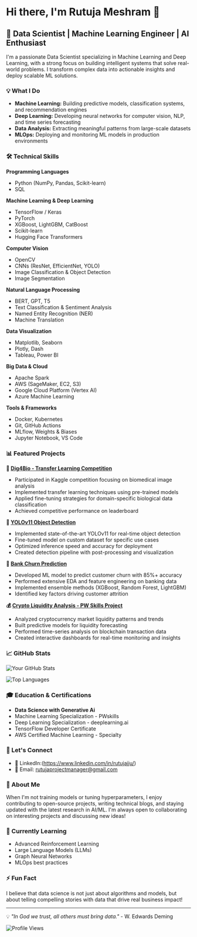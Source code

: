# Hi there, I'm Rutuja Meshram 👋

## 🚀 Data Scientist | Machine Learning Engineer | AI Enthusiast

I'm a passionate Data Scientist specializing in Machine Learning and Deep Learning, with a strong focus on building intelligent systems that solve real-world problems. I transform complex data into actionable insights and deploy scalable ML solutions.

### 💡 What I Do

- **Machine Learning:** Building predictive models, classification systems, and recommendation engines
- **Deep Learning:** Developing neural networks for computer vision, NLP, and time series forecasting
- **Data Analysis:** Extracting meaningful patterns from large-scale datasets
- **MLOps:** Deploying and monitoring ML models in production environments

### 🛠️ Technical Skills

**Programming Languages**
- Python (NumPy, Pandas, Scikit-learn)
- SQL

**Machine Learning & Deep Learning**
- TensorFlow / Keras
- PyTorch
- XGBoost, LightGBM, CatBoost
- Scikit-learn
- Hugging Face Transformers

**Computer Vision**
- OpenCV
- CNNs (ResNet, EfficientNet, YOLO)
- Image Classification & Object Detection
- Image Segmentation

**Natural Language Processing**
- BERT, GPT, T5
- Text Classification & Sentiment Analysis
- Named Entity Recognition (NER)
- Machine Translation

**Data Visualization**
- Matplotlib, Seaborn
- Plotly, Dash
- Tableau, Power BI

**Big Data & Cloud**
- Apache Spark
- AWS (SageMaker, EC2, S3)
- Google Cloud Platform (Vertex AI)
- Azure Machine Learning

**Tools & Frameworks**
- Docker, Kubernetes
- Git, GitHub Actions
- MLflow, Weights & Biases
- Jupyter Notebook, VS Code

### 📊 Featured Projects

**🧬 [Dig4Bio - Transfer Learning Competition](https://github.com/RutujaUjwala/dig4bio)**
- Participated in Kaggle competition focusing on biomedical image analysis
- Implemented transfer learning techniques using pre-trained models
- Applied fine-tuning strategies for domain-specific biological data classification
- Achieved competitive performance on leaderboard

**🎯 [YOLOv11 Object Detection](https://github.com/RutujaUjwala/yolov11-detection)**
- Implemented state-of-the-art YOLOv11 for real-time object detection
- Fine-tuned model on custom dataset for specific use cases
- Optimized inference speed and accuracy for deployment
- Created detection pipeline with post-processing and visualization

**🏦 [Bank Churn Prediction](https://github.com/RutujaUjwala/bank-churn-prediction)**
- Developed ML model to predict customer churn with 85%+ accuracy
- Performed extensive EDA and feature engineering on banking data
- Implemented ensemble methods (XGBoost, Random Forest, LightGBM)
- Identified key factors driving customer attrition

**💰 [Crypto Liquidity Analysis - PW Skills Project](https://github.com/RutujaUjwala/crypto-liquidity)**
- Analyzed cryptocurrency market liquidity patterns and trends
- Built predictive models for liquidity forecasting
- Performed time-series analysis on blockchain transaction data
- Created interactive dashboards for real-time monitoring and insights

### 📈 GitHub Stats

![Your GitHub Stats](https://github-readme-stats.vercel.app/api?username=RutujaUjwala&show_icons=true&theme=radical)

![Top Languages](https://github-readme-stats.vercel.app/api/top-langs/?username=RutujaUjwala&layout=compact&theme=radical)

### 🎓 Education & Certifications

- **Data Science with Generative Ai** 
- Machine Learning Specialization - PWskills
- Deep Learning Specialization - deeplearning.ai
- TensorFlow Developer Certificate
- AWS Certified Machine Learning - Specialty



### 🤝 Let's Connect

- 💼 LinkedIn:(https://www.linkedin.com/in/rutujajju/)
- 📧 Email: rutujaprojectmanager@gmail.com


### 💬 About Me

When I'm not training models or tuning hyperparameters, I enjoy contributing to open-source projects, writing technical blogs, and staying updated with the latest research in AI/ML. I'm always open to collaborating on interesting projects and discussing new ideas!

### 🌱 Currently Learning

- Advanced Reinforcement Learning
- Large Language Models (LLMs)
- Graph Neural Networks
- MLOps best practices

### ⚡ Fun Fact

I believe that data science is not just about algorithms and models, but about telling compelling stories with data that drive real business impact!

---

💡 *"In God we trust, all others must bring data."* - W. Edwards Deming

![Profile Views](https://komarev.com/ghpvc/?username=YOUR_USERNAME&color=blue)
